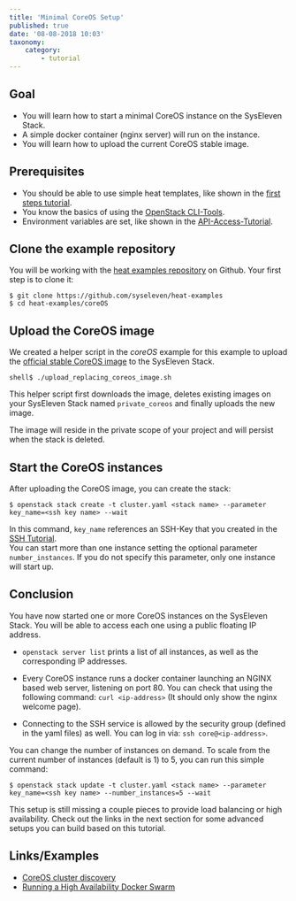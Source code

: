 ```yaml
---
title: 'Minimal CoreOS Setup'
published: true
date: '08-08-2018 10:03'
taxonomy:
    category:
        - tutorial
---
```


## Goal

* You will learn how to start a minimal CoreOS instance on the SysEleven Stack.
* A simple docker container (nginx server) will run on the instance.
* You will learn how to upload the current CoreOS stable image.

## Prerequisites

* You should be able to use simple heat templates, like shown in the [first steps tutorial](/tutorials/firststeps/).
* You know the basics of using the [OpenStack CLI-Tools](/tutorials/openstack-cli/).
* Environment variables are set, like shown in the [API-Access-Tutorial](/tutorials/api-access/).

## Clone the example repository

You will be working with the [heat examples repository](https://github.com/syseleven/heat-examples) on Github. Your first step is to clone it:

```shell
$ git clone https://github.com/syseleven/heat-examples
$ cd heat-examples/coreOS
```

## Upload the CoreOS image

We created a helper script in the *coreOS* example for this example to upload the [official stable CoreOS image](https://coreos.com/os/docs/latest/booting-on-openstack.html) to the SysEleven Stack.  

```shell
shell$ ./upload_replacing_coreos_image.sh
```

This helper script first downloads the image, deletes existing images on your SysEleven Stack named `private_coreos` and finally uploads the new image.

The image will reside in the private scope of your project and will persist when the stack is deleted.

## Start the CoreOS instances

After uploading the CoreOS image, you can create the stack:
```
$ openstack stack create -t cluster.yaml <stack name> --parameter key_name=<ssh key name> --wait
```

In this command, `key_name` references an SSH-Key that you created in the [SSH Tutorial](/tutorials/ssh-keys/).  
You can start more than one instance setting the optional parameter `number_instances`. If you do not specify this parameter, only one instance will start up.

## Conclusion

You have now started one or more CoreOS instances on the SysEleven Stack. You will be able to access each one using a public floating IP address.

* `openstack server list` prints a list of all instances, as well as the corresponding IP addresses.

* Every CoreOS instance runs a docker container launching an NGINX based web server, listening on port 80. You can check that using the following command: `curl <ip-address>` (It should only show the nginx welcome page).

* Connecting to the SSH service is allowed by the security group (defined in the yaml files) as well. You can log in via: `ssh core@<ip-address>`.

You can change the number of instances on demand. To scale from the current number of instances (default is 1) to 5, you can run this simple command:
```shell
$ openstack stack update -t cluster.yaml <stack name> --parameter key_name=<ssh key name> --number_instances=5 --wait
```

This setup is still missing a couple pieces to provide load balancing or high availability. Check out the links in the next section for some advanced setups you can build based on this tutorial.


## Links/Examples

* [CoreOS cluster discovery](https://coreos.com/os/docs/latest/cluster-discovery.html)
* [Running a High Availability Docker Swarm](http://tech.paulcz.net/2016/01/running-ha-docker-swarm/)